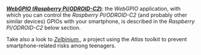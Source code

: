 <ins>***WebGPIO* (*Raspberry Pi*/*ODROID-C2*)**</ins>: the *WebGPIO* application, with which you can control the *Raspberry Pi*/*ODROID-C2* (and probably other similar devices) GPIOs with your smartphone, is described in the *Raspberry Pi*/*ODROID-C2* below section.

Take also a look to [*Zelbinium*,](http://zelbinium.q37org), a project using the *Atlas* toolkit to prevent smartphone-related risks among teenagers.